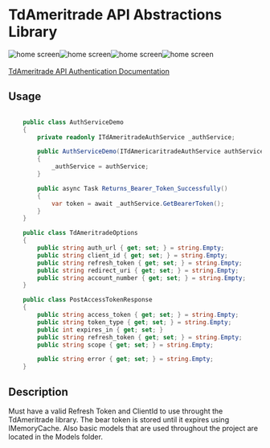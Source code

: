 # TdAmeritrade API Abstractions Library

<img src="https://img.shields.io/github/issues/ucrengineer/TraderShop.Financials"
    alt = "home screen"
    style = "float: left"/>
<img src="https://img.shields.io/github/forks/ucrengineer/TraderShop.Financials"
    alt = "home screen"
    style = "float: left"/>
<img src="https://img.shields.io/github/stars/ucrengineer/TraderShop.Financials"
    alt = "home screen"
    style = "float: left"/>
<img src="https://img.shields.io/github/license/ucrengineer/TraderShop.Financials.TdAmeritrade"
    alt = "home screen"
    style = "float: left"/>

<br></br>
[TdAmeritrade API Authentication Documentation](https://developer.tdameritrade.com/authentication/apis)

## Usage

```csharp

    public class AuthServiceDemo
    {
        private readonly ITdAmeritradeAuthService _authService;

        public AuthServiceDemo(ITdAmericaritradeAuthService authService)
        {
            _authService = authService;
        }

        public async Task Returns_Bearer_Token_Successfully()
        {
            var token = await _authService.GetBearerToken();
        }
    }

    public class TdAmeritradeOptions
    {
        public string auth_url { get; set; } = string.Empty;
        public string client_id { get; set; } = string.Empty;
        public string refresh_token { get; set; } = string.Empty;
        public string redirect_uri { get; set; } = string.Empty;
        public string account_number { get; set; } = string.Empty;
    }

    public class PostAccessTokenResponse
    {
        public string access_token { get; set; } = string.Empty;
        public string token_type { get; set; } = string.Empty;
        public int expires_in { get; set; }
        public string refresh_token { get; set; } = string.Empty;
        public string scope { get; set; } = string.Empty;

        public string error { get; set; } = string.Empty;
    }
```
## Description

Must have a valid Refresh Token and ClientId to use throught the TdAmeritrade library. The bear token is stored until it expires using IMemoryCache. Also basic models that are used throughout the project are located in the Models folder. 